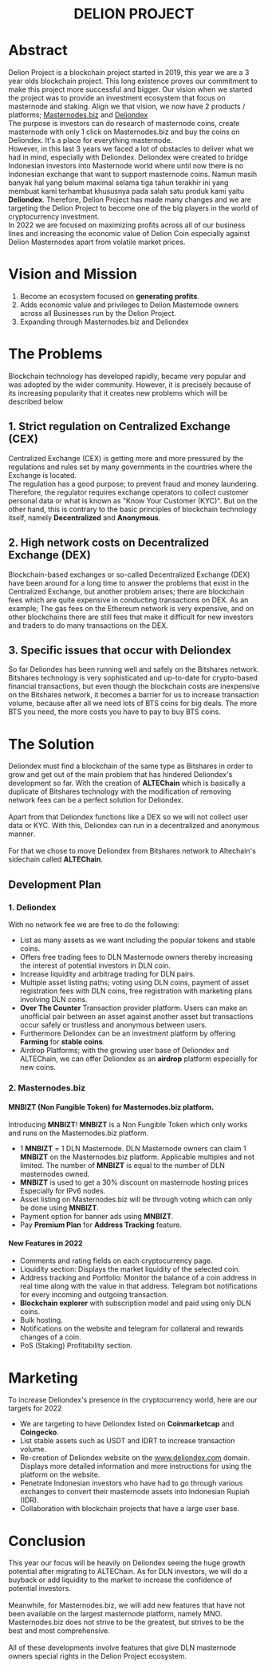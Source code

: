 <h1 align="center">
  DELION PROJECT
</h1>

# Abstract
<p>
	Delion Project is a blockchain project started in 2019, this year we are a 3 year olds blockchain project. This long existence proves our commitment to make this project more successful and bigger. Our vision when we started the project was to provide an investment ecosystem that focus on masternode and staking. Align we that vision, we now have 2 products / platforms; <a href="https://masternodes.biz" target="_blank">Masternodes.biz</a> and <a href="https://dex.delion.online" target="_blank">Deliondex</a>
	<br />
	The purpose is investors can do research of masternode coins, create masternode with only 1 click on Masternodes.biz and buy the coins on Deliondex. It's a place for everything masternode.
	<br />
	However, in this last 3 years we faced a lot of obstacles to deliver what we had in mind, especially with Deliondex. Deliondex were created to bridge Indonesian investors into Masternode world where until now there is no Indonesian exchange that want to support masternode coins. 
	Namun masih banyak hal yang belum maximal selama tiga tahun terakhir ini yang membuat kami terhambat khususnya pada salah satu produk kami yaitu <b>Deliondex</b>. Therefore, Delion Project has made many changes and we are targeting the Delion Project to become one of the big players in the world of cryptocurrency investment.
	<br />
	In 2022 we are focused on maximizing profits across all of our business lines and increasing the economic value of Delion Coin especially against Delion Masternodes apart from volatile market prices.
</p>

# Vision and Mission
1. Become an ecosystem focused on <b>generating profits</b>.
2. Adds economic value and privileges to Delion Masternode owners across all Businesses run by the Delion Project.
3. Expanding through Masternodes.biz and Deliondex

# The Problems
Blockchain technology has developed rapidly, became very popular and was adopted by the wider community. However, it is precisely because of its increasing popularity that it creates new problems which will be described below
## 1. Strict regulation on Centralized Exchange (CEX)
Centralized Exchange (CEX) is getting more and more pressured by the regulations and rules set by many governments in the countries where the Exchange is located.
<br />
The regulation has a good purpose; to prevent fraud and money laundering. Therefore, the regulator requires exchange operators to collect customer personal data or what is known as "Know Your Customer (KYC)". But on the other hand, this is contrary to the basic principles of blockchain technology itself, namely <b>Decentralized</b> and <b>Anonymous</b>.
## 2. High network costs on Decentralized Exchange (DEX)
Blockchain-based exchanges or so-called Decentralized Exchange (DEX) have been around for a long time to answer the problems that exist in the Centralized Exchange, but another problem arises; there are blockchain fees which are quite expensive in conducting transactions on DEX. As an example; The gas fees on the Ethereum network is very expensive, and on other blockchains there are still fees that make it difficult for new investors and traders to do many transactions on the DEX.
## 3. Specific issues that occur with Deliondex
So far Deliondex has been running well and safely on the Bitshares network. Bitshares technology is very sophisticated and up-to-date for crypto-based financial transactions, but even though the blockchain costs are inexpensive on the Bitshares network, it becomes a barrier for us to increase transaction volume, because after all we need lots of BTS coins for big deals. The more BTS you need, the more costs you have to pay to buy BTS coins.

# The Solution
Deliondex must find a blockchain of the same type as Bitshares in order to grow and get out of the main problem that has hindered Deliondex's development so far. With the creation of <b>ALTEChain</b> which is basically a duplicate of Bitshares technology with the modification of removing network fees can be a perfect solution for Deliondex.
<br /><br />
Apart from that Deliondex functions like a DEX so we will not collect user data or KYC. With this, Deliondex can run in a decentralized and anonymous manner.
<br /><br />
For that we chose to move Deliondex from Bitshares network to Altechain's sidechain called <b>ALTEChain</b>.

## Development Plan
### 1. Deliondex
With no network fee we are free to do the following:
- List as many assets as we want including the popular tokens and stable coins.
- Offers free trading fees to DLN Masternode owners thereby increasing the interest of potential investors in DLN coin.
- Increase liquidity and arbitrage trading for DLN pairs.
- Multiple asset listing paths; voting using DLN coins, payment of asset registration fees with DLN coins, free registration with marketing plans involving DLN coins.
- <b>Over The Counter</b> Transaction provider platform. Users can make an unofficial pair between an asset against another asset but transactions occur safely or trustless and anonymous between users.
- Furthermore Deliondex can be an investment platform by offering <b>Farming</b> for <b>stable coins</b>.
- Airdrop Platforms; with the growing user base of Deliondex and ALTEChain, we can offer Deliondex as an <b>airdrop</b> platform especially for new coins.

### 2. Masternodes.biz
#### MNBIZT (Non Fungible Token) for Masternodes.biz platform.
Introducing <b>MNBIZT</b>! <b>MNBIZT</b> is a Non Fungible Token which only works and runs on the Masternodes.biz platform.
- 1 <b>MNBIZT</b> = 1 DLN Masternode. DLN Masternode owners can claim 1 <b>MNBIZT</b> on the Masternodes.biz platform. Applicable multiples and not limited. The number of <b>MNBIZT</b> is equal to the number of DLN masternodes owned.
- <b>MNBIZT</b> is used to get a 30% discount on masternode hosting prices Especially for IPv6 nodes.
- Asset listing on Masternodes.biz will be through voting which can only be done using <b>MNBIZT</b>.
- Payment option for banner ads using <b>MNBIZT</b>.
- Pay <b>Premium Plan</b> for <b>Address Tracking</b> feature.

#### New Features in 2022
- Comments and rating fields on each cryptocurrency page.
- Liquidity section: Displays the market liquidity of the selected coin.
- Address tracking and Portfolio: Monitor the balance of a coin address in real time along with the value in that address. Telegram bot notifications for every incoming and outgoing transaction.
- <b>Blockchain explorer</b> with subscription model and paid using only DLN coins.
- Bulk hosting.
- Notifications on the website and telegram for collateral and rewards changes of a coin.
- PoS (Staking) Profitability section.

# Marketing
To increase Deliondex's presence in the cryptocurrency world, here are our targets for 2022
- We are targeting to have Deliondex listed on <b>Coinmarketcap</b> and <b>Coingecko</b>.
- List stable assets such as USDT and IDRT to increase transaction volume.
- Re-creation of Deliondex website on the www.deliondex.com domain. Displays more detailed information and more instructions for using the platform on the website.
- Penetrate Indonesian investors who have had to go through various exchanges to convert their masternode assets into Indonesian Rupiah (IDR).
- Collaboration with blockchain projects that have a large user base.

# Conclusion
This year our focus will be heavily on Deliondex seeing the huge growth potential after migrating to ALTEChain. As for DLN investors, we will do a buyback or add liquidity to the market to increase the confidence of potential investors.
<br /><br />
Meanwhile, for Masternodes.biz, we will add new features that have not been available on the largest masternode platform, namely MNO. Masternodes.biz does not strive to be the greatest, but strives to be the best and most comprehensive.
<br /><br />
All of these developments involve features that give DLN masternode owners special rights in the Delion Project ecosystem.